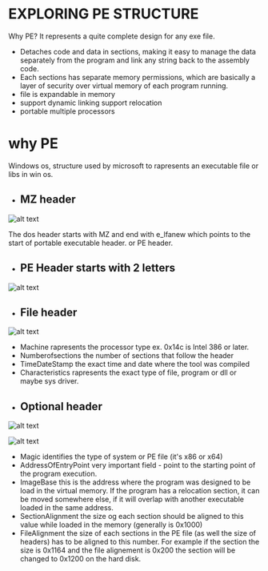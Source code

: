 # EXPLORING PE STRUCTURE 

Why PE?
It represents a quite complete design for any exe file.

- Detaches code and data in sections, making it easy to manage the data separately from the program and link any string back to the assembly code.
- Each sections has separate memory permissions, which are basically a layer of security over virtual memory of each program running.
- file is expandable in memory
- support dynamic linking support relocation
- portable multiple processors


# why PE

Windows os, structure used by microsoft to rapresents an executable file or libs in win os.

+ ## MZ header

![alt text](https://qhf0l1i8l8u25b2354fr8h39-wpengine.netdna-ssl.com/wp-content/uploads/2019/04/Picture1-480x165.jpg)

 The dos header starts with MZ and end with e_lfanew which points to the start of portable executable header. or PE header.


+ ## PE Header starts with 2 letters

![alt text](https://bufferoverflows.net/wp-content/uploads/2019/08/Selection_168-1024x397.jpg)


+ ## File header

 ![alt text](https://i.ibb.co/sbvrsDp/123.jpg)

 - Machine rapresents the processor type ex. 0x14c is Intel 386 or later.
 - Numberofsections the number of sections that follow the header
 - TimeDateStamp the exact time and date where the tool was compiled
 - Characteristics rapresents the exact type of file, program or dll or maybe sys driver.
 
 + ## Optional header
 
 ![alt text](  https://i.ibb.co/BLZYTr4/report.jpg)
 
 ![alt text]( https://i.ibb.co/6HtS0cp/5657.jpg)

 
  - Magic identifies the type of system or PE file (it's x86 or x64)
 -  AddressOfEntryPoint very important field - point to the starting point of the program execution. 
 -  ImageBase this is the address where the program was designed to be load in the virtual memory. If the program has a relocation section, it can be moved somewhere else, if it will overlap with another executable loaded in the same address. 
 -  SectionAlignment the size og each section should be aligned to this value while loaded in the memory (generally is 0x1000) 
 - FileAlignment the size of each sections in the PE file (as well the size of headers) has to be aligned to this number. For example if the section the size is 0x1164 and the file alignement is 0x200 the section will be changed to 0x1200 on the hard disk.
 
